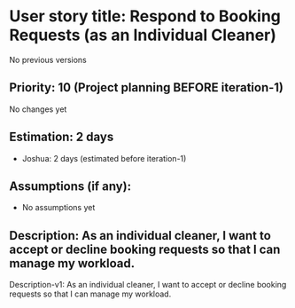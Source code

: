 # User story title: Respond to Booking Requests (as an Individual Cleaner)
No previous versions

## Priority: 10 (Project planning BEFORE iteration-1)
No changes yet

## Estimation: 2 days
* Joshua: 2 days (estimated before iteration-1)

## Assumptions (if any):
* No assumptions yet

## Description: As an individual cleaner, I want to accept or decline booking requests so that I can manage my workload.
Description-v1: As an individual cleaner, I want to accept or decline booking requests so that I can manage my workload.